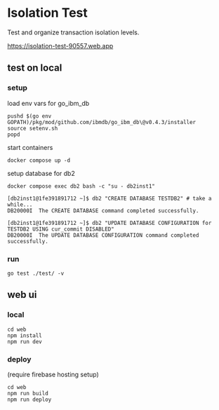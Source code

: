 # Isolation Test

Test and organize transaction isolation levels.

https://isolation-test-90557.web.app

## test on local

### setup

load env vars for go_ibm_db

```console
pushd $(go env GOPATH)/pkg/mod/github.com/ibmdb/go_ibm_db\@v0.4.3/installer
source setenv.sh
popd
```

start containers

```console
docker compose up -d
```

setup database for db2

```console
docker compose exec db2 bash -c "su - db2inst1"

[db2inst1@1fe391891712 ~]$ db2 "CREATE DATABASE TESTDB2" # take a while...
DB20000I  The CREATE DATABASE command completed successfully.

[db2inst1@1fe391891712 ~]$ db2 "UPDATE DATABASE CONFIGURATION for TESTDB2 USING cur_commit DISABLED"
DB20000I  The UPDATE DATABASE CONFIGURATION command completed successfully.
```

### run

```console
go test ./test/ -v
```

## web ui

### local

```console
cd web
npm install
npm run dev
```

### deploy

(require firebase hosting setup)

```console
cd web
npm run build
npm run deploy
```

